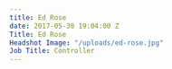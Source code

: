 ```yaml
---
title: Ed Rose
date: 2017-05-30 19:04:00 Z
Title: Ed Rose
Headshot Image: "/uploads/ed-rose.jpg"
Job Title: Controller
---
```


